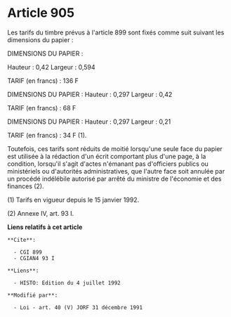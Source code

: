 # Article 905

Les tarifs du timbre prévus à l'article 899 sont fixés comme suit suivant les dimensions du papier :

DIMENSIONS DU PAPIER :

Hauteur : 0,42 Largeur : 0,594

TARIF (en francs) : 136 F

DIMENSIONS DU PAPIER : Hauteur : 0,297 Largeur : 0,42

TARIF (en francs) : 68 F

DIMENSIONS DU PAPIER : Hauteur : 0,297 Largeur : 0,21

TARIF (en francs) : 34 F (1).

Toutefois, ces tarifs sont réduits de moitié lorsqu'une seule face du papier est utilisée à la rédaction d'un écrit
comportant plus d'une page, à la condition, lorsqu'il s'agit d'actes n'émanant pas d'officiers publics ou ministériels ou
d'autorités administratives, que l'autre face soit annulée par un procédé indélébile autorisé par arrêté du ministre de
l'économie et des finances (2).

(1) Tarifs en vigueur depuis le 15 janvier 1992.

(2) Annexe IV, art. 93 I.

**Liens relatifs à cet article**

	**Cite**:

	  - CGI 899
	  - CGIAN4 93 I

	**Liens**:

	  - HISTO: Edition du 4 juillet 1992

	**Modifié par**:

	  - Loi - art. 40 (V) JORF 31 décembre 1991

